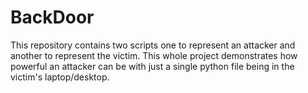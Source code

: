 # BackDoor
This repository contains two scripts one to represent an attacker and another to represent the victim. This whole project demonstrates how powerful an attacker can be with just a single python file being in the victim's laptop/desktop.

